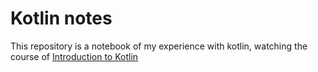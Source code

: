 # Kotlin notes

This repository is a notebook of my experience with kotlin, watching the course of [Introduction to Kotlin](https://learning.oreilly.com/videos/introduction-to-kotlin/9781491964125/)
